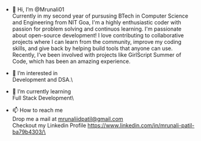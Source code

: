 - 👋 Hi, I’m @Mrunali01\
  Currently in my second year of pursusing BTech in Computer Science and Engineering from NIT Goa, I'm a highly enthusiastic coder with passion for problem solving and continuos learning.
  I'm passionate about open-source development! I love contributing to collaborative projects where I can learn from the community, improve my coding skills, and give back by helping build tools that anyone can use. Recently, I’ve been involved with projects like GirlScript Summer of Code, which has been an amazing experience.


- 👀 I’m interested in\
  Development and DSA.\

  
- 🌱 I’m currently learning\
  Full Stack Development\


- 📫 How to reach me\
  Drop me a mail at mrunaliidpatil@gmail.com\
  Checkout my Linkedin Profile https://www.linkedin.com/in/mrunali-patil-ba79b4303/\

<!---
Mrunali01/Mrunali01 is a ✨ special ✨ repository because its `README.md` (this file) appears on your GitHub profile.
You can click the Preview link to take a look at your changes.
--->
